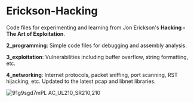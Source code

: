 # Erickson-Hacking

Code files for experimenting and learning from Jon Erickson's **Hacking - The Art of Exploitation**.

**2_programming**: Simple code files for debugging and assembly analysis.

**3_exploitation**: Vulnerabilities including buffer overflow, string formatting, etc.

**4_networking**: Internet protocols, packet sniffing, port scanning, RST hijacking, etc. Updated to the latest pcap and libnet libraries.

![91g9sgd7mPL _AC_UL210_SR210,210_](https://user-images.githubusercontent.com/81923670/226130667-530a38cc-f2a5-4dcd-829f-eb08e14d5f05.jpg)
